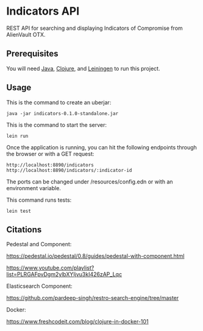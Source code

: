 # Indicators API

REST API for searching and displaying Indicators of Compromise from AlienVault OTX.

## Prerequisites

You will need [Java](https://www.oracle.com/java/technologies/downloads/), [Clojure](https://clojure.org/guides/install_clojure), and [Leiningen](https://leiningen.org/) to run this project.

## Usage

This is the command to create an uberjar:
```
java -jar indicators-0.1.0-standalone.jar
```
This is the command to start the server:
```
lein run
```
Once the application is running, you can hit the following endpoints through the browser or with a GET request:
```
http://localhost:8890/indicators
http://localhost:8890/indicators/:indicator-id
```
The ports can be changed under /resources/config.edn or with an environment variable.

This command runs tests:
```
lein test
```
## Citations

Pedestal and Component:

https://pedestal.io/pedestal/0.8/guides/pedestal-with-component.html

https://www.youtube.com/playlist?list=PLRGAFpvDgm2ylbXYIjvu3kI426zAP_Lqc

Elasticsearch Component:

https://github.com/pardeep-singh/restro-search-engine/tree/master

Docker:

https://www.freshcodeit.com/blog/clojure-in-docker-101



